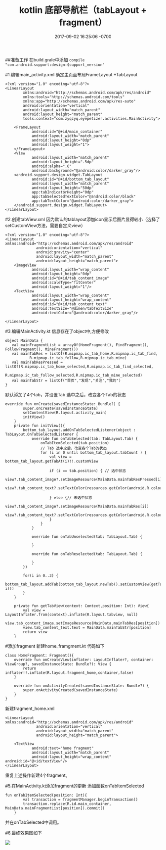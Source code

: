 ﻿---
layout: post
title: kotlin 底部导航栏（tabLayout + fragment）
date: 2017-09-02 16:25:06 -0700
key: 20170902
tags:
- android
- kotlin
- tablayout
- fragment

---
##准备工作
  在build.grale中添加
    ```compile "com.android.support:design:$support_version"```

#1.编辑main_activity.xml
  确定主页面布局FrameLayout +TabLayout
```
<?xml version="1.0" encoding="utf-8"?>
<LinearLayout
        xmlns:android="http://schemas.android.com/apk/res/android"
        xmlns:tools="http://schemas.android.com/tools"
        xmlns:app="http://schemas.android.com/apk/res-auto"
        android:orientation="vertical"
        android:layout_width="match_parent"
        android:layout_height="match_parent"
        tools:context="com.zyqzyq.eyepetizer.activities.MainActivity">

    <FrameLayout
            android:id="@+id/main_container"
            android:layout_width="match_parent"
            android:layout_height="0dp"
            android:layout_weight="1">
    </FrameLayout>
    <View
            android:layout_width="match_parent"
            android:layout_height=".5dp"
            android:alpha=".6"
            android:background="@android:color/darker_gray"/>
    <android.support.design.widget.TabLayout
            android:id="@+id/bottom_tab_layout"
            android:layout_width="match_parent"
            android:layout_height="50dp"
            app:tabIndicatorHeight="0dp"
            app:tabSelectedTextColor="@android:color/black"
            app:tabTextColor="@android:color/darker_gray">
    </android.support.design.widget.TabLayout>
</LinearLayout>
```
#2.创建tabView.xml
  因为默认的tablayout添加icon显示后图片显得较小（选择了setCustomView方法，需要自定义view）
```
<?xml version="1.0" encoding="utf-8"?>
<LinearLayout xmlns:android="http://schemas.android.com/apk/res/android"
              android:orientation="vertical"
              android:gravity="center"
              android:layout_width="match_parent"
              android:layout_height="match_parent">
    <ImageView
            android:layout_width="wrap_content"
            android:layout_height="0dp"
            android:id="@+id/tab_content_image"
            android:scaleType="fitCenter"
            android:layout_weight="1"/>
    <TextView
            android:layout_width="wrap_content"
            android:layout_height="wrap_content"
            android:id="@+id/tab_content_text"
            android:textSize="@dimen/tabTextSize"
            android:textColor="@android:color/darker_gray"/>

</LinearLayout>
```
#3.编辑MainActivity.kt
  信息存在了object中,方便修改
 ```
object MainData {
    val mainFragmentList = arrayOf(HomeFragment(), FindFragment(), FollowFragment(), MineFragment())
    val mainTabRes = listOf(R.mipmap.ic_tab_home,R.mipmap.ic_tab_find,
            R.mipmap.ic_tab_follow,R.mipmap.ic_tab_mine)
    val mainTabResPressed = listOf(R.mipmap.ic_tab_home_selected,R.mipmap.ic_tab_find_selected,
            R.mipmap.ic_tab_follow_selected,R.mipmap.ic_tab_mine_selected)
    val mainTabStr = listOf("首页","发现","关注","我的")
}
```
默认添加了4个tab，并设置Tab 选中之后，改变各个Tab的状态
```
override fun onCreate(savedInstanceState: Bundle?) {
        super.onCreate(savedInstanceState)
        setContentView(R.layout.activity_main)
        initView()
    }
    private fun initView(){
        bottom_tab_layout.addOnTabSelectedListener(object : TabLayout.OnTabSelectedListener {
            override fun onTabSelected(tab: TabLayout.Tab) {
                onTabItemSelected(tab.position)
                // Tab 选中之后，改变各个Tab的状态
                for (i in 0 until bottom_tab_layout.tabCount ) {
                    val view = bottom_tab_layout.getTabAt(i)!!.customView

                    if (i == tab.position) { // 选中状态
                        view?.tab_content_image?.setImageResource(MainData.mainTabResPressed[i])
                        view?.tab_content_text?.setTextColor(resources.getColor(android.R.color.black))

                    } else {// 未选中状态
                        view?.tab_content_image?.setImageResource(MainData.mainTabRes[i])
                        view?.tab_content_text?.setTextColor(resources.getColor(android.R.color.darker_gray))
                    }
                }
            }

            override fun onTabUnselected(tab: TabLayout.Tab) {

            }

            override fun onTabReselected(tab: TabLayout.Tab) {

            }
        })

        for(i in 0..3) {
            bottom_tab_layout.addTab(bottom_tab_layout.newTab().setCustomView(getTabView(this, i)))
        }
    }

    private fun getTabView(context: Context,position: Int): View{
        val view = LayoutInflater.from(context).inflate(R.layout.tabview, null)
        view.tab_content_image.setImageResource(MainData.mainTabRes[position])
        view.tab_content_text.text = MainData.mainTabStr[position]
        return view
    }
```
#添加fragment
新建home_framgment.kt
代码如下
```
class HomeFragment: Fragment(){
    override fun onCreateView(inflater: LayoutInflater?, container: ViewGroup?, savedInstanceState: Bundle?): View {
        return inflater!!.inflate(R.layout.fragment_home,container,false)
    }

    override fun onActivityCreated(savedInstanceState: Bundle?) {
        super.onActivityCreated(savedInstanceState)
    }
}
```
新建fragment_home.xml
```<?xml version="1.0" encoding="utf-8"?>
<LinearLayout xmlns:android="http://schemas.android.com/apk/res/android"
              android:orientation="vertical"
              android:layout_width="match_parent"
              android:layout_height="match_parent">

    <TextView
            android:text="home fragment"
            android:layout_width="match_parent"
            android:layout_height="wrap_content" android:id="@+id/textView"/>
</LinearLayout>
```
重复上述操作新建4个fragment。

#5.在MainActivity.kt添加fragment的更新
添加函数onTabItemSelected
```
fun onTabItemSelected(position: Int){
        val transaction = fragmentManager.beginTransaction()
        transaction.replace(R.id.main_container, MainData.mainFragmentList[position]).commit()
    }
```
并在onTabSelected中调用。

#6.最终效果图如下


![](http://upload-images.jianshu.io/upload_images/7646499-d081b53f35b04173.png?imageMogr2/auto-orient/strip%7CimageView2/2/w/1240)